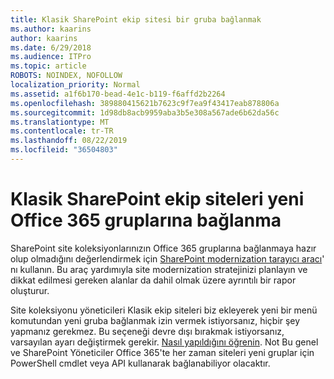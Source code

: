```yaml
---
title: Klasik SharePoint ekip sitesi bir gruba bağlanmak
ms.author: kaarins
author: kaarins
ms.date: 6/29/2018
ms.audience: ITPro
ms.topic: article
ROBOTS: NOINDEX, NOFOLLOW
localization_priority: Normal
ms.assetid: a1f6b170-bead-4e1c-b119-f6affd2b2264
ms.openlocfilehash: 389880415621b7623c9f7ea9f43417eab878806a
ms.sourcegitcommit: 1d98db8acb9959aba3b5e308a567ade6b62da56c
ms.translationtype: MT
ms.contentlocale: tr-TR
ms.lasthandoff: 08/22/2019
ms.locfileid: "36504803"
---
```

# <a name="connect-classic-sharepoint-team-sites-to-new-office-365-groups"></a>Klasik SharePoint ekip siteleri yeni Office 365 gruplarına bağlanma

SharePoint site koleksiyonlarınızın Office 365 gruplarına bağlanmaya hazır olup olmadığını değerlendirmek için [SharePoint modernization tarayıcı aracı](https://go.microsoft.com/fwlink/?linkid=873066)' nı kullanın. Bu araç yardımıyla site modernization stratejinizi planlayın ve dikkat edilmesi gereken alanlar da dahil olmak üzere ayrıntılı bir rapor oluşturur.
  
Site koleksiyonu yöneticileri Klasik ekip siteleri biz ekleyerek yeni bir menü komutundan yeni gruba bağlanmak izin vermek istiyorsanız, hiçbir şey yapmanız gerekmez. Bu seçeneği devre dışı bırakmak istiyorsanız, varsayılan ayarı değiştirmek gerekir. [Nasıl yapıldığını öğrenin](https://go.microsoft.com/fwlink/?linkid=2004316). Not Bu genel ve SharePoint Yöneticiler Office 365'te her zaman siteleri yeni gruplar için PowerShell cmdlet veya API kullanarak bağlanabiliyor olacaktır.
  

